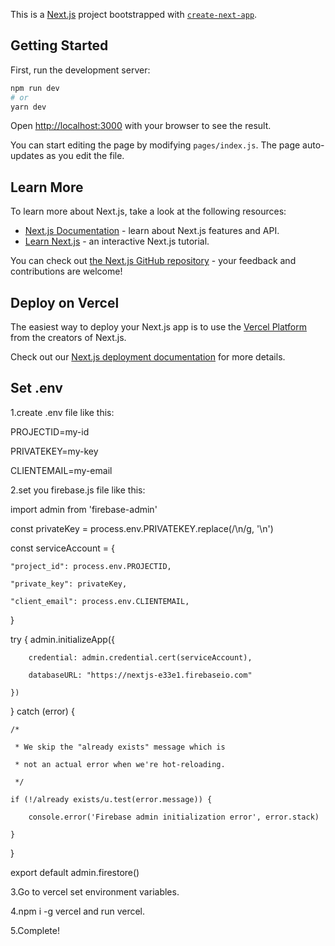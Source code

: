 This is a [Next.js](https://nextjs.org/) project bootstrapped with [`create-next-app`](https://github.com/vercel/next.js/tree/canary/packages/create-next-app).

## Getting Started

First, run the development server:

```bash
npm run dev
# or
yarn dev
```

Open [http://localhost:3000](http://localhost:3000) with your browser to see the result.

You can start editing the page by modifying `pages/index.js`. The page auto-updates as you edit the file.

## Learn More

To learn more about Next.js, take a look at the following resources:

- [Next.js Documentation](https://nextjs.org/docs) - learn about Next.js features and API.
- [Learn Next.js](https://nextjs.org/learn) - an interactive Next.js tutorial.

You can check out [the Next.js GitHub repository](https://github.com/vercel/next.js/) - your feedback and contributions are welcome!

## Deploy on Vercel

The easiest way to deploy your Next.js app is to use the [Vercel Platform](https://vercel.com/import?utm_medium=default-template&filter=next.js&utm_source=create-next-app&utm_campaign=create-next-app-readme) from the creators of Next.js.

Check out our [Next.js deployment documentation](https://nextjs.org/docs/deployment) for more details.

## Set .env

1.create .env file like this:

PROJECTID=my-id

PRIVATEKEY=my-key

CLIENTEMAIL=my-email


2.set you firebase.js file like this:

import admin from 'firebase-admin'

const privateKey = process.env.PRIVATEKEY.replace(/\\n/g, '\n')

const serviceAccount = {

    "project_id": process.env.PROJECTID,

    "private_key": privateKey,

    "client_email": process.env.CLIENTEMAIL,

}

try {
    admin.initializeApp({

        credential: admin.credential.cert(serviceAccount),

        databaseURL: "https://nextjs-e33e1.firebaseio.com"

    })

} catch (error) {

    /*

     * We skip the "already exists" message which is

     * not an actual error when we're hot-reloading.

     */

    if (!/already exists/u.test(error.message)) {

        console.error('Firebase admin initialization error', error.stack)

    }

}


export default admin.firestore()

3.Go to vercel set environment variables.

4.npm i -g vercel and run vercel.

5.Complete!